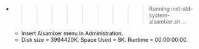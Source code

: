 * >>>>>>>>> Running inst-std-system-alsamixer.sh ...
  * Insert Alsamixer menu in Administration.
  * Disk size = 3994420K. Space Used = 8K. Runtime = 00:00:00:00.
